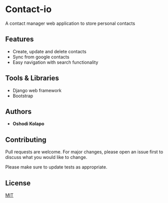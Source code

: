 # Contact-io
A contact manager web application to store personal contacts

## Features
* Create, update and delete contacts
* Sync from google contacts
* Easy navigation with search functionality 

## Tools & Libraries

* Django web framework
* Bootstrap

## Authors

* **Oshodi Kolapo**

## Contributing
Pull requests are welcome. For major changes, please open an issue first to discuss what you would like to change.

Please make sure to update tests as appropriate.

## License
[MIT](https://choosealicense.com/licenses/mit/)